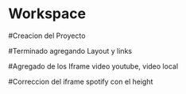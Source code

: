 # Workspace

#Creacion del Proyecto

#Terminado agregando Layout y links

#Agregado de los Iframe video youtube, video local

#Correccion del iframe spotify con el height